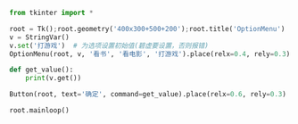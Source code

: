 
<BlogInfo title="23.OptionMenu组件" author="白日梦想猿" pv=0 read_times=0 pre_cost_time=0分16秒 category="GUI编程" tag_list="['GUI编程']" create_time="2020.06.29 11:27:29" update_time="2020.06.29 11:39:27" />

```python
from tkinter import *

root = Tk();root.geometry('400x300+500+200');root.title('OptionMenu')
v = StringVar()
v.set('打游戏')  # 为选项设置初始值(碧虚要设置，否则报错)
OptionMenu(root, v, '看书', '看电影', '打游戏').place(relx=0.4, rely=0.3)

def get_value():
    print(v.get())

Button(root, text='确定', command=get_value).place(relx=0.6, rely=0.3)

root.mainloop()

```

